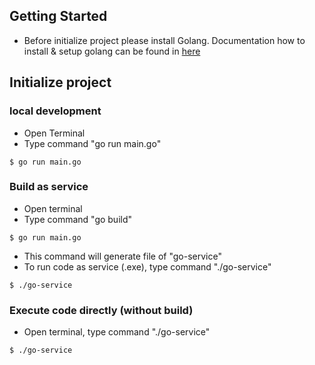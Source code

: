 ## Getting Started

* Before initialize project please install Golang. Documentation how to install & setup golang can be found in [here](https://golang.org/doc/install)

## Initialize project 

### local development
* Open Terminal 
* Type command "go run main.go"

```
$ go run main.go
```

### Build as service
* Open terminal
* Type command "go build"

```
$ go run main.go
```

* This command will generate file of "go-service"
* To run code as service (.exe), type command "./go-service"

```
$ ./go-service
```

### Execute code directly (without build)
* Open terminal, type command "./go-service"

```
$ ./go-service
```
